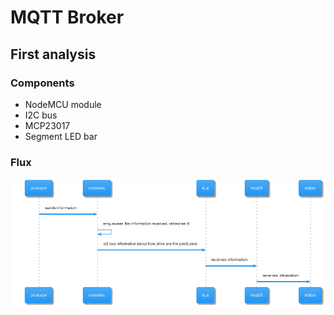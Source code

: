 # MQTT Broker
## First analysis
### Components
- NodeMCU module
- I2C bus
- MCP23017
- Segment LED bar
### Flux
![MQTT Sequence](./img/mqtt-seq.png)
